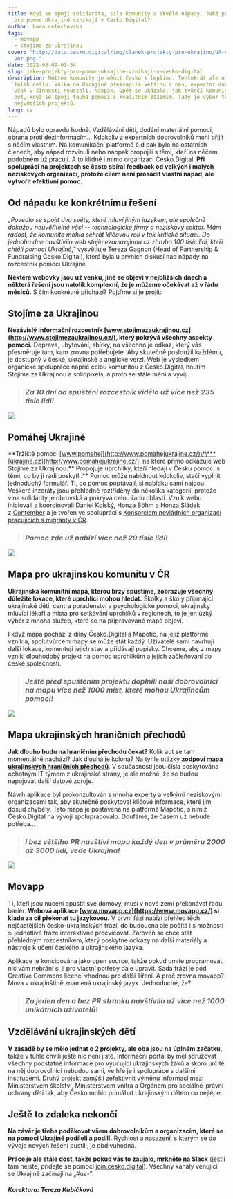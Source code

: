 ```yaml
---
title: Když se spojí solidarita, síla komunity a skvělé nápady. Jaké projekty
  pro pomoc Ukrajině vznikají v Česko.Digital?
author: bara.celechovska
tags:
  - movapp
  - stojime-za-ukrajinou
cover: "http://data.cesko.digital/img/clanek-projekty-pro-ukrajinu/UA-clanek-co\
  ver.png "
date: 2022-03-09-01-54
slug: jake-projekty-pro-pomoc-ukrajine-vznikaji-v-cesko-digital
description: Mottem komunity je měnit Česko k lepšímu. Tentokrát ale o Česko
  tolik nešlo. Válka na Ukrajině překvapila většinu z nás, expertní dobrovolníci
  však v činnosti neustali. Naopak. Opět se ukázalo, jak tvůrčí komunita dokáže
  být, když se spojí touha pomoci s kvalitním zázemím. Tady je výběr těch
  největších projektů.
lang: cs
---
```

Nápadů bylo opravdu hodně. Vzdělávání dětí, dodání materiální pomoci, obrana proti dezinformacím... Kdokoliv z expertních dobrovolníků mohl přijít s něčím vlastním.  Na komunikační platformě č.d pak bylo na ostatních členech, aby nápad rozvinuli nebo naopak propojili s těmi, kteří na něčem podobném už pracují. A to klidně i mimo organizaci Česko.Digital. **Při spolupráci na projektech se často sbíral feedback od velkých i malých neziskových organizací, protože cílem není prosadit vlastní nápad, ale vytvořit efektivní pomoc.** 

## Od nápadu ke konkrétnímu řešení

*„Povedlo se spojit dva světy, které mluví jiným jazykem, ale společně dokážou neuvěřitelné věci -- technologické firmy a neziskový sektor. Mám radost, že komunita mohla sehrát klíčovou roli v tak kritické situaci. Do jednoho dne navštívilo web stojimezaukrajinou.cz zhruba 100 tisíc lidí, kteří chtěli pomoci Ukrajině,"* vysvětluje Tereza Gagnon (Head of Partnership & Fundraising Česko.Digital), která byla u prvních diskusí nad nápady na rozcestník pomoci Ukrajině.

**Některé webovky jsou už venku, jiné se objeví v nejbližších dnech a některá řešení jsou natolik komplexní, že je můžeme očekávat až v řádu měsíců.** S čím konkrétně přichází? Pojďme si je projít:

## Stojíme za Ukrajinou

**Nezávislý informační rozcestník [www.stojimezaukrajinou.cz](http://www.stojimezaukrajinou.cz/), který pokrývá všechny aspekty pomoci.** Doprava, ubytování, sbírky, na všechno je odkaz, který vás přesměruje tam, kam zrovna potřebujete. Aby skutečně posloužil každému, je dostupný v české, ukrajinské a anglické verzi. Web je výsledkem organické spolupráce napříč celou komunitou z Česko.Digital, hnutím Stojíme za Ukrajinou a solidpixels, a proto se stále mění a vyvíjí.

> ### *Za 10 dní od spuštění rozcestník vidělo už více než 235 tisíc lidí!*

![](https://data.cesko.digital/img/clanek-projekty-pro-ukrajinu/clanek-UA1.png)

## Pomáhej Ukrajině

**Tržiště pomoci [www.pomahej](http://www.pomahejukrajine.cz/)\*\***[ukrajine.cz](http://www.pomahejukrajine.cz/), na které přímo odkazuje web Stojíme za Ukrajinou.\*\* Propojuje uprchlíky, kteří hledají v Česku pomoc, s těmi, co by ji rádi poskytli.\*\* Pomoc může nabídnout kdokoliv, stačí vyplnit jednoduchý formulář. Ti, co pomoc poptávají, si nabídku sami najdou. Veškeré inzeráty jsou přehledně roztříděny do několika kategorií, protože vlna solidarity je obrovská a pokrývá celou řadu oblastí. Vznik webu iniciovali a koordinovali Daniel Kolský, Honza Böhm a Honza Sládek z [Contember](https://www.contember.com/) a je tvořen ve spolupráci s [Konsorciem nevládních organizací pracujících s migranty v ČR](https://migracnikonsorcium.cz/cs/).

> ### *Pomoc zde už nabízí více než 29 tisíc lidí!*

![](https://data.cesko.digital/img/clanek-projekty-pro-ukrajinu/clanek-UA3.png)

## Mapa pro ukrajinskou komunitu v ČR

**Ukrajinská komunitní mapa, kterou brzy spustíme, zobrazuje všechny důležité lokace, které uprchlíci mohou hledat.** Školky a školy přijímající ukrajinské děti, centra poradenství a psychologické pomoci, ukrajinsky mluvící lékaři a místa pro setkávání uprchlíků v regionech, to je jen úzký výběr z mnoha služeb, které se na připravované mapě objeví.

I když mapa pochází z dílny Česko.Digital a Mapotic, na jejíž platformě vznikla, spolutvůrcem mapy se může stát každý. Uživatelé sami navrhují další lokace, komentují jejich stav a přidávají popisky. Chceme, aby z mapy vznikl dlouhodobý projekt na pomoc uprchlíkům a jejich začleňování do české společnosti.

> ### *Ještě před spuštěním projektu doplnili naši dobrovolníci na mapu více než 1000 míst, které mohou Ukrajincům pomoci!*

![](https://data.cesko.digital/img/clanek-projekty-pro-ukrajinu/clanek-UA2.png)

## Mapa ukrajinských hraničních přechodů

**Jak dlouho budu na hraničním přechodu čekat?** Kolik aut se tam momentálně nachází? Jak dlouhá je kolona? Na tyhle otázky **zodpoví [mapa ukrajinských hraničních přechodů](https://www.mapotic.com/ukraine-border-crossings)**. V současnosti jsou čísla poskytována ochotným IT týmem z ukrajinské strany, je ale možné, že se budou napojovat další datové zdroje.

Návrh aplikace byl prokonzultován s mnoha experty a velkými neziskovými organizacemi tak, aby skutečně poskytoval klíčové informace, které jim dosud chyběly. Tato mapa je postavena na platformě Mapotic, s nimiž Česko.Digital na vývoji spolupracovalo. Doufáme, že časem už nebude potřeba...

> ### *I bez většího PR navštíví mapu každý den v průměru 2000 až 3000 lidí, vede Ukrajina!*

![](https://data.cesko.digital/img/clanek-projekty-pro-ukrajinu/clanek-UA4.png)

## Movapp

Ti, kteří jsou nuceni opustit své domovy, musí v nové zemi překonávat řadu bariér. **Webová aplikace [www.movapp.cz](https://www.movapp.cz/) si klade za cíl překonat tu jazykovou.** V první fázi nabízí přehled těch nejčastějších česko-ukrajinských frází, do budoucna ale počítá i s možností si jednotlivé fráze interaktivně procvičovat. Zároveň se chce stát přehledným rozcestníkem, který poskytne odkazy na další materiály a nástroje k učení českého a ukrajinského jazyka.

Aplikace je koncipována jako open source, takže pokud umíte programovat, nic vám nebrání si ji pro vlastní potřeby dále upravit. Sada frází je pod Creative Commons licencí vhodnou pro další šíření. A proč zrovna movapp? Mova v ukrajinštině znamená ukrajinský jazyk. Jednoduché, že?

> ### *Za jeden den a bez PR stránku navštívilo už více než 1000 unikátních uživatelů!*

## Vzdělávání ukrajinských dětí

**V zásadě by se mělo jednat o 2 projekty, ale oba jsou na úplném začátku,** takže v tuhle chvíli ještě nic není jisté. Informační portál by měl sdružovat všechny podstatné informace pro vyučující ukrajinských žáků a skoro určitě na něj dobrovolníci nebudou sami, ve hře je i spolupráce s dalšími institucemi. Druhý projekt zamýšlí zefektivnit výměnu informací mezi Ministerstvem školství, Ministerstvem vnitra a Orgánem pro sociálně-právní ochrany dětí tak, aby Česko mohlo pomáhat ukrajinským dětem co nejlépe.

## Ještě to zdaleka nekončí

**Na závěr je třeba poděkovat všem dobrovolníkům a organizacím, které se na pomoci Ukrajině podíleli a podílí.** Rychlost a nasazení, s kterým se do vývoje nových řešení pustili, je obdivuhodná.

**Práce je ale stále dost, takže pokud vás to zaujalo, mrkněte na Slack** (jestli tam nejste, přidejte se pomocí [join.cesko.digital](http://www.join.cesko.digital/)). Všechny kanály věnující se Ukrajině začínají na „#ua-".

#### *Korektura: Tereza Kubíčková*